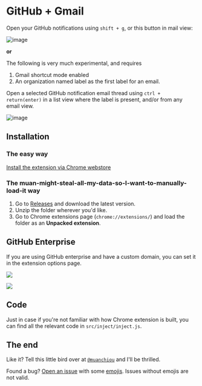 # GitHub + Gmail

Open your GitHub notifications using `shift + g`, or this button in mail view:

![image](https://f.cloud.github.com/assets/1153134/1699454/20634378-5f9f-11e3-999c-c0c5e3e96684.png)

**or** 

The following is very much experimental, and requires 

1. Gmail shortcut mode enabled 
2. An organization named label as the first label for an email.

Open a selected GitHub notification email thread using `ctrl + return(enter)` in a list view where the label is present, and/or from any email view.

![image](https://f.cloud.github.com/assets/1153134/1608782/cf8e3000-5514-11e3-9d48-0d7307065c2e.png)

## Installation

### The easy way

[Install the extension via Chrome webstore](https://chrome.google.com/webstore/detail/github-notification-helpe/gmhijkhbpihfmkmhmcfebmlkaekgmaje)

### The muan-might-steal-all-my-data-so-I-want-to-manually-load-it way

1. Go to [Releases](https://github.com/muan/github-gmail/releases) and download the latest version.
2. Unzip the folder wherever you'd like.
3. Go to Chrome extensions page (`chrome://extensions/`) and load the folder as an **Unpacked extension**.

## GitHub Enterprise

If you are using GitHub enterprise and have a custom domain, you can set it in the extension options page.

![](https://f.cloud.github.com/assets/1153134/1715451/2fcb1c8a-61b3-11e3-9960-1f3ef6a48f48.png)

![](https://f.cloud.github.com/assets/1153134/1714892/1e258442-61aa-11e3-9732-f18fbdc5af49.png)

## Code

Just in case if you're not familiar with how Chrome extension is built, you can find all the relevant code in `src/inject/inject.js`.

## The end

Like it? Tell this little bird over at [`@muanchiou`](https://twitter.com/muanchiou) and I'll be thrilled.

Found a bug? [Open an issue](https://github.com/muan/github-gmail/issues/new) with some [emojis](http://emoji.muan.co). Issues without emojis are not valid.
